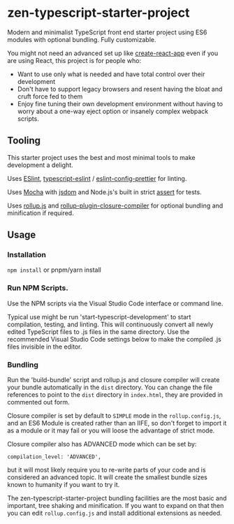 # zen-typescript-starter-project

Modern and minimalist TypeScript front end starter project using ES6 modules
with optional bundling. Fully customizable.

You might not need an advanced set up like
[create-react-app](https://github.com/facebook/create-react-app) even if you are
using React, this project is for people who:

- Want to use only what is needed and have total control over their development
- Don't have to support legacy browsers and resent having the bloat and cruft
  force fed to them
- Enjoy fine tuning their own development environment without having to worry
  about a one-way eject option or insanely complex webpack scripts.

## Tooling

This starter project uses the best and most minimal tools to make development a
delight.

Uses [ESlint](https://eslint.org/),
[typescript-eslint](https://github.com/typescript-eslint/typescript-eslint) /
[eslint-config-prettier](https://github.com/prettier/eslint-config-prettier) for
linting.

Uses [Mocha](https://mochajs.org/) with [jsdom](https://github.com/jsdom/jsdom)
and Node.js's built in strict [assert](https://nodejs.org/api/assert.html) for
tests.

Uses [rollup.js](https://rollupjs.org/guide/en) and
[rollup-plugin-closure-compiler](https://github.com/ampproject/rollup-plugin-closure-compiler)
for optional bundling and minification if required.

## Usage

### Installation

`npm install` or pnpm/yarn install

### Run NPM Scripts.

Use the NPM scripts via the Visual Studio Code interface or command line.

Typical use might be run 'start-typescript-development' to start compilation,
testing, and linting. This will continuously convert all newly edited TypeScript
files to .js files in the same directory. Use the recommended Visual Studio Code
settings below to make the compiled .js files invisible in the editor.

### Bundling

Run the 'build-bundle' script and rollup.js and closure compiler will create
your bundle automatically in the `dist` directory. You can change the file
references to point to the `dist` directory in `index.html`, they are provided
in commented out form.

Closure compiler is set by default to `SIMPLE` mode in the `rollup.config.js`,
and an ES6 Module is created rather than an IIFE, so don't forget to import it
as a module or it may fail or you will loose the advantage of strict mode.

Closure compiler also has ADVANCED mode which can be set by:

```
compilation_level: 'ADVANCED',
```

but it will most likely require you to re-write parts of your code and is
considered an advanced topic. It will create the smallest bundle sizes known to
humanity if you want to try it.

The zen-typescript-starter-project bundling facilities are the most basic and
important, tree shaking and minification. If you want to expand on that then you
can edit `rollup.config.js` and install additional extensions as needed.

